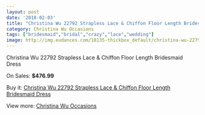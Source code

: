 ```yaml
---
layout: post
date: '2018-02-03'
title: "Christina Wu 22792 Strapless Lace & Chiffon Floor Length Bridesmaid Dress"
category: Christina Wu Occasions
tags: ["bridesmaid","bridal","crazy","lace","wedding"]
image: http://img.eudances.com/18135-thickbox_default/christina-wu-22792-strapless-lace-chiffon-floor-length-bridesmaid-dress.jpg
---
```

Christina Wu 22792 Strapless Lace & Chiffon Floor Length Bridesmaid Dress

On Sales: **$476.99**
<a href="https://www.eudances.com/en/christina-wu-occasions/5284-christina-wu-22792-strapless-lace-chiffon-floor-length-bridesmaid-dress.html"><amp-img layout="responsive" width="600" height="600" src="//img.eudances.com/18135-thickbox_default/christina-wu-22792-strapless-lace-chiffon-floor-length-bridesmaid-dress.jpg" alt="Christina Wu 22792 Strapless Lace & Chiffon Floor Length Bridesmaid Dress 0" /></a>
<a href="https://www.eudances.com/en/christina-wu-occasions/5284-christina-wu-22792-strapless-lace-chiffon-floor-length-bridesmaid-dress.html"><amp-img layout="responsive" width="600" height="600" src="//img.eudances.com/18136-thickbox_default/christina-wu-22792-strapless-lace-chiffon-floor-length-bridesmaid-dress.jpg" alt="Christina Wu 22792 Strapless Lace & Chiffon Floor Length Bridesmaid Dress 1" /></a>

Buy it: [Christina Wu 22792 Strapless Lace & Chiffon Floor Length Bridesmaid Dress](https://www.eudances.com/en/christina-wu-occasions/5284-christina-wu-22792-strapless-lace-chiffon-floor-length-bridesmaid-dress.html "Christina Wu 22792 Strapless Lace & Chiffon Floor Length Bridesmaid Dress")

View more: [Christina Wu Occasions](https://www.eudances.com/en/59-christina-wu-occasions "Christina Wu Occasions")